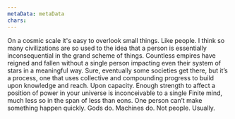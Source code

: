```yaml
---
metaData: metaData
chars: 
---
```


On a cosmic scale it's easy to overlook small things. Like people. I think so many civilizations are so used to the idea that a person is essentially inconsequential in the grand scheme of things. Countless empires have reigned and fallen without a single person impacting even their system of stars in a meaningful way. Sure, eventually some societies get there, but it’s a process, one that uses collective and compounding progress to build upon knowledge and reach. Upon capacity. Enough strength to affect a position of power in your universe is inconceivable to a single Finite mind, much less so in the span of less than eons. One person can’t make something happen quickly. Gods do. Machines do. Not people. 
Usually.